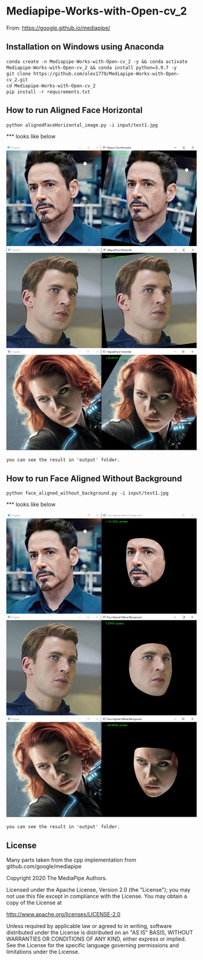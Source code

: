# Mediapipe-Works-with-Open-cv_2
From: https://google.github.io/mediapipe/

## Installation on Windows using Anaconda
```
conda create -n Mediapipe-Works-with-Open-cv_2 -y && conda activate Mediapipe-Works-with-Open-cv_2 && conda install python=3.9.7 -y
git clone https://github.com/alex1779/Mediapipe-Works-with-Open-cv_2.git
cd Mediapipe-Works-with-Open-cv_2
pip install -r requirements.txt
```

## How to run Aligned Face Horizontal

```
python alignedFaceHorizontal_image.py -i input/test1.jpg
```
 *** looks like below

![Example1](https://github.com/alex1779/Mediapipe-Works-with-Open-cv_2/blob/master/imgs/alignedFaceHorizontal_image_example1.jpg)
![Example2](https://github.com/alex1779/Mediapipe-Works-with-Open-cv_2/blob/master/imgs/alignedFaceHorizontal_image_example2.jpg)
![Example3](https://github.com/alex1779/Mediapipe-Works-with-Open-cv_2/blob/master/imgs/alignedFaceHorizontal_image_example3.jpg)

```
you can see the result in 'output' folder.
```


## How to run Face Aligned Without Background

```
python face_aligned_without_background.py -i input/test1.jpg
```
 *** looks like below

![Example1](https://github.com/alex1779/Mediapipe-Works-with-Open-cv_2/blob/master/imgs/face_aligned_without_background_example1.jpg)
![Example2](https://github.com/alex1779/Mediapipe-Works-with-Open-cv_2/blob/master/imgs/face_aligned_without_background_example2.jpg)
![Example3](https://github.com/alex1779/Mediapipe-Works-with-Open-cv_2/blob/master/imgs/face_aligned_without_background_example3.jpg)

```
you can see the result in 'output' folder.
```





## License

Many parts taken from the cpp implementation from github.com/google/mediapipe

Copyright 2020 The MediaPipe Authors.

Licensed under the Apache License, Version 2.0 (the "License");
you may not use this file except in compliance with the License.
You may obtain a copy of the License at

http://www.apache.org/licenses/LICENSE-2.0

Unless required by applicable law or agreed to in writing, software
distributed under the License is distributed on an "AS IS" BASIS,
WITHOUT WARRANTIES OR CONDITIONS OF ANY KIND, either express or implied.
See the License for the specific language governing permissions and
limitations under the License.







